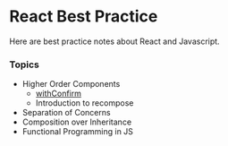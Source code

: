 # React Best Practice

Here are best practice notes about React and Javascript.


### Topics

- Higher Order Components
  - [withConfirm](./notes/withConfirm/index.md)
  - Introduction to recompose
- Separation of Concerns
- Composition over Inheritance
- Functional Programming in JS
